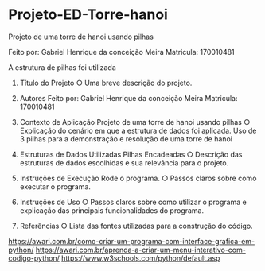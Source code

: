 # Projeto-ED-Torre-hanoi

Projeto de uma torre de hanoi usando pilhas

Feito por:
Gabriel Henrique da conceição Meira Matricula: 170010481

A estrutura de pilhas foi utilizada

1. Título do Projeto
   ○ Uma breve descrição do projeto.
2. Autores
   Feito por:
   Gabriel Henrique da conceição Meira Matricula: 170010481

3. Contexto de Aplicação
   Projeto de uma torre de hanoi usando pilhas
   ○ Explicação do cenário em que a estrutura de dados foi aplicada.
   Uso de 3 pilhas para a demonstração e resolução de uma torre de hanoi
4. Estruturas de Dados Utilizadas
   Pilhas Encadeadas
   ○ Descrição das estruturas de dados escolhidas e sua relevância para o
   projeto.
5. Instruções de Execução
   Rode o programa.
   ○ Passos claros sobre como executar o programa.
6. Instruções de Uso
   ○ Passos claros sobre como utilizar o programa e explicação das principais
   funcionalidades do programa.

7. Referências
   ○ Lista das fontes utilizadas para a construção do código.

https://awari.com.br/como-criar-um-programa-com-interface-grafica-em-python/
https://awari.com.br/aprenda-a-criar-um-menu-interativo-com-codigo-python/
https://www.w3schools.com/python/default.asp
